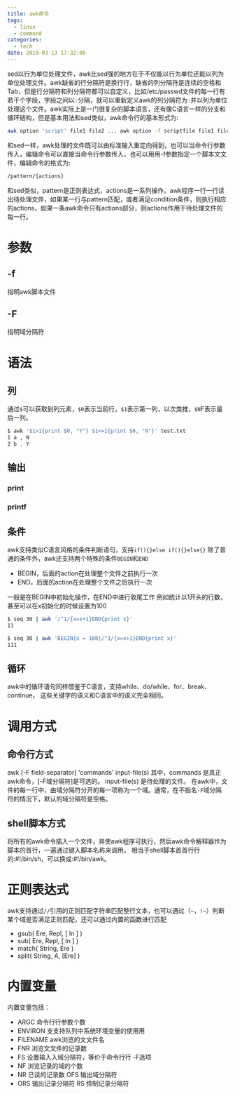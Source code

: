 ```yaml
---
title: awk命令
tags:
  - linux
  - command
categories:
  - tech
date: 2019-03-13 17:32:00
---
```


sed以行为单位处理⽂件，awk比sed强的地方在于不仅能以行为单位还能以列为单位处理文件。awk缺省的⾏分隔符是换⾏行，缺省的列分隔符是连续的空格和Tab，但是行分隔符和列分隔符都可以自定义，⽐如/etc/passwd文件的每⼀行有若干个字段，字段之间以`:`分隔，就可以重新定义awk的列分隔符为`:`并以列为单位处理这个⽂件。awk实际上是⼀门很复杂的脚本语言，还有像C语言⼀样的分支和循环结构，但是基本⽤法和sed类似，awk命令⾏的基本形式为:

```bash
awk option 'script' file1 file2 ... awk option -f scriptfile file1 file2 ...
```

和sed一样，awk处理的文件既可以由标准输⼊重定向得到，也可以当命令行参数传入，编辑命令可以直接当命令行参数传入，也可以⽤用-f参数指定一个脚本⽂文件，编辑命令的格式为:

```bash
/pattern/{actions} 
```

和sed类似，pattern是正则表达式，actions是一系列操作。awk程序一⾏一⾏读出待处理文件，如果某⼀行与pattern匹配，或者满足condition条件，则执行相应的actions，如果⼀条awk命令只有actions部分，则actions作⽤于待处理⽂件的每⼀行。

# 参数
## -f
指明awk脚本文件
## -F
指明域分隔符

# 语法
## 列
通过`$`可以获取到列元素，`$0`表示当前行，`$1`表示第一列，以次类推，`$N`F表示最后一列。
```bash
$ awk '$1>1{print $0, "Y"} $1<=1{print $0, "N"}' test.txt
1 a , N
2 b . Y
```

## 输出
### print
### printf

## 条件
awk支持类似C语言风格的条件判断语句，支持`if(){}else if(){}else{}`
除了普通的条件外，awk还支持两个特殊的条件`BEGIN`和`END`
* BEGIN，后面的action在处理整个文件之前执行一次
* END，后面的action在处理整个文件之后执行一次

一般是在BEGIN中初始化操作，在END中进行收尾工作
例如统计以1开头的行数，甚至可以在x初始化的时候设置为100
```bash
$ seq 30 | awk '/^1/{x=x+1}END{print x}'  
11

$ seq 30 | awk 'BEGIN{x = 100}/^1/{x=x+1}END{print x}' 
111
```

## 循环
awk中的循环语句同样借鉴于C语⾔，支持while、do/while、for、break、continue， 这些关键字的语义和C语言中的语义完全相同。

# 调用方式
## 命令⾏方式
awk [-F  field-separator]  'commands'  input-file(s) 
其中，commands 是真正awk命令，[-F域分隔符]是可选的。 input-file(s) 是待处理的文件。
在awk中，文件的每⼀行中，由域分隔符分开的每⼀项称为⼀个域。通常，在不指名`-F`域分隔符的情况下，默认的域分隔符是空格。 

## shell脚本方式
将所有的awk命令插⼊一个⽂件，并使awk程序可执⾏，然后awk命令解释器作为脚本的⾸行，⼀遍通过键入脚本名称来调用。 
相当于shell脚本⾸首⾏行的:#!/bin/sh，可以换成:#!/bin/awk。

# 正则表达式
awk支持通过`//`引用的正则匹配字符串匹配整行文本，也可以通过（`~`，`!~`）判断某个域是否满足正则匹配，还可以通过内置的函数进行匹配
* gsub( Ere, Repl, [ In ] ) 
* sub( Ere, Repl, [ In ] ) 
* match( String, Ere ) 
* split( String, A, [Ere] )

# 内置变量
内置变量包括：
* ARGC 命令⾏行参数个数
* ENVIRON ⽀支持队列中系统环境变量的使⽤用
* FILENAME awk浏览的⽂文件名
* FNR 浏览⽂文件的记录数
* FS 设置输⼊入域分隔符，等价于命令⾏行 -F选项
* NF 浏览记录的域的个数
* NR 已读的记录数 OFS 输出域分隔符
* ORS 输出记录分隔符 RS 控制记录分隔符


